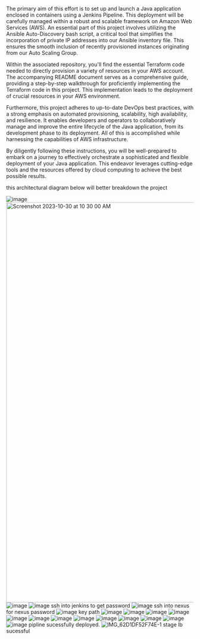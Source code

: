 The primary aim of this effort is to set up and launch a Java application enclosed in containers using a Jenkins Pipeline. This deployment will be carefully managed within a robust and scalable framework on Amazon Web Services (AWS). An essential part of this project involves utilizing the Ansible Auto-Discovery bash script, a critical tool that simplifies the incorporation of private IP addresses into our Ansible inventory file. This ensures the smooth inclusion of recently provisioned instances originating from our Auto Scaling Group.

Within the associated repository, you'll find the essential Terraform code needed to directly provision a variety of resources in your AWS account. The accompanying README document serves as a comprehensive guide, providing a step-by-step walkthrough for proficiently implementing the Terraform code in this project. This implementation leads to the deployment of crucial resources in your AWS environment.

Furthermore, this project adheres to up-to-date DevOps best practices, with a strong emphasis on automated provisioning, scalability, high availability, and resilience. It enables developers and operators to collaboratively manage and improve the entire lifecycle of the Java application, from its development phase to its deployment. All of this is accomplished while harnessing the capabilities of AWS infrastructure.

By diligently following these instructions, you will be well-prepared to embark on a journey to effectively orchestrate a sophisticated and flexible deployment of your Java application. This endeavor leverages cutting-edge tools and the resources offered by cloud computing to achieve the best possible results.

this architectural diagram below will better breakdown the project

![image](https://github.com/AMARACHICLOUDHIGHT/pet-adoption-ansible-auto-discovery-2023/assets/146545412/12c24fb6-88d5-4b86-9018-8b10574fd472)
<img width="1075" alt="Screenshot 2023-10-30 at 10 30 00 AM" src="https://github.com/Sophia-Ikwuneme/ansible-auto-discovery-project/assets/146546195/67002c5a-07a4-4e2d-99a2-6b3441234c95">
![image](https://github.com/Sophia-Ikwuneme/ansible-auto-discovery-project/assets/146546195/e0325548-e499-4a50-8bc4-a4dd758017ea)
![image](https://github.com/Sophia-Ikwuneme/ansible-auto-discovery-project/assets/146546195/e6b41b4c-7903-4400-9808-f1ab4b4f6483)
ssh into jenkins to get password
![image](https://github.com/Sophia-Ikwuneme/ansible-auto-discovery-project/assets/146546195/09c4d42a-65ef-46ed-9de1-ee173849670b)
ssh into nexus for nexus password
![image](https://github.com/Sophia-Ikwuneme/ansible-auto-discovery-project/assets/146546195/66ee6c7d-9393-4116-b4d4-1b2b97122622)
key path
![image](https://github.com/Sophia-Ikwuneme/ansible-auto-discovery-project/assets/146546195/bff29fc1-f039-4bc7-a9e6-9f740d212bb6)
![image](https://github.com/Sophia-Ikwuneme/ansible-auto-discovery-project/assets/146546195/81c5e74d-aea9-40c4-b8c1-e740fe26e992)
![image](https://github.com/Sophia-Ikwuneme/ansible-auto-discovery-project/assets/146546195/a8f22920-fffa-4c93-87ab-c96e664f8465)
![image](https://github.com/Sophia-Ikwuneme/ansible-auto-discovery-project/assets/146546195/356bbc32-553b-48d6-86d3-c73c01b03768)
![image](https://github.com/Sophia-Ikwuneme/ansible-auto-discovery-project/assets/146546195/6132e473-ff14-46ac-b69a-00418c27e840)
![image](https://github.com/Sophia-Ikwuneme/ansible-auto-discovery-project/assets/146546195/3b1eb4a9-daf2-42a4-9421-198f245f35b6)
![image](https://github.com/Sophia-Ikwuneme/ansible-auto-discovery-project/assets/146546195/51ad6966-45ab-4c59-8f03-0f46b8f93934)
![image](https://github.com/Sophia-Ikwuneme/ansible-auto-discovery-project/assets/146546195/006d391d-ba5b-4198-8d30-132a5ca900d5)
![image](https://github.com/Sophia-Ikwuneme/ansible-auto-discovery-project/assets/146546195/44c6da42-131f-4be6-936f-bf17656d2033)
![image](https://github.com/Sophia-Ikwuneme/ansible-auto-discovery-project/assets/146546195/5a72095d-6f92-4c1a-bdaf-b0422206ded1)
![image](https://github.com/Sophia-Ikwuneme/ansible-auto-discovery-project/assets/146546195/60940ea9-01c7-4d6a-9b69-d5e01d659f3e)
![image](https://github.com/Sophia-Ikwuneme/ansible-auto-discovery-project/assets/146546195/68c6b3c8-cea3-4bd5-96fe-f28e2bc57114)
![image](https://github.com/Sophia-Ikwuneme/ansible-auto-discovery-project/assets/146546195/74a52859-784b-4cda-824b-ceded77a6338)
pipline sucessfully deployed.
![IMG_62D1DF52F74E-1](https://github.com/Sophia-Ikwuneme/ansible-auto-discovery-project/assets/146546195/3d5faae3-1022-4830-91a0-eda8275a48d1)
stage lb sucessful




